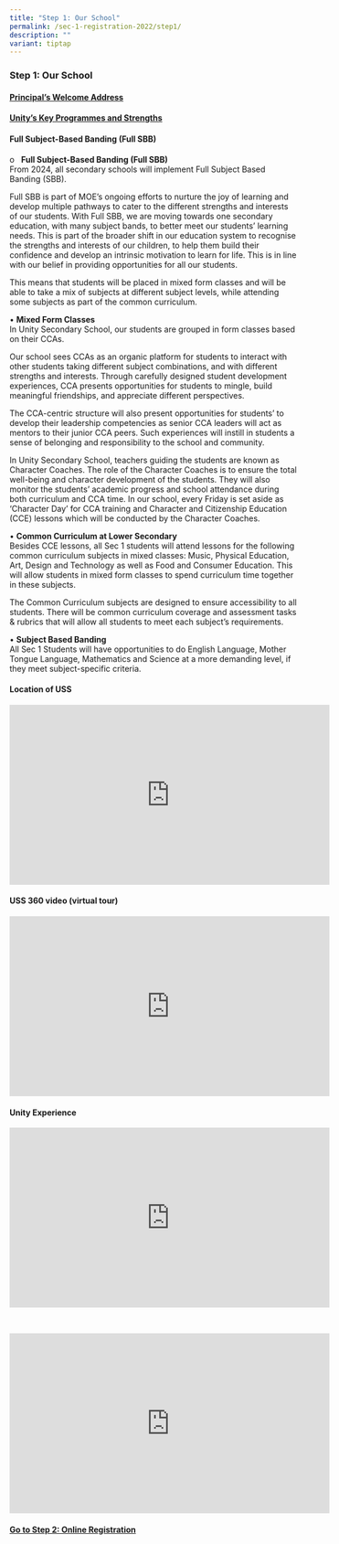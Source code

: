 ```yaml
---
title: "Step 1: Our School"
permalink: /sec-1-registration-2022/step1/
description: ""
variant: tiptap
---
```

<h3>Step 1: Our School&nbsp;</h3>
<h4><a href="/files/Principal_s_Letter_to_Welcome_Our_Secondary_One_Students_and_Parents__2025_.pdf" rel="noopener nofollow" target="_blank">Principal’s Welcome Address</a></h4>
<h4><a href="https://sites.google.com/moe.edu.sg/unityopenhouse?usp=sharing" rel="noopener nofollow" target="_blank">Unity’s Key Programmes and Strengths</a></h4>
<h4>Full Subject-Based Banding (Full SBB)</h4>
<p>o&nbsp;&nbsp; <strong>Full Subject-Based Banding (Full SBB)</strong>
<br>From 2024, all secondary schools will implement Full Subject Based Banding
(SBB).</p>
<p>Full SBB is part of MOE’s ongoing efforts to nurture the joy of learning
and develop multiple pathways to cater to the different strengths and interests
of our students. With Full SBB, we are moving towards one secondary education,
with many subject bands, to better meet our students’ learning needs. This
is part of the broader shift in our education system to recognise the strengths
and interests of our children, to help them build their confidence and
develop an intrinsic motivation to learn for life. This is in line with
our belief in providing opportunities for all our students.</p>
<p>This means that students will be placed in mixed form classes and will
be able to take a mix of subjects at different subject levels, while attending
some subjects as part of the common curriculum.</p>
<p></p>
<p>• <strong>Mixed Form Classes</strong>
<br>In Unity Secondary School, our students are grouped in form classes based
on their CCAs.</p>
<p>Our school sees CCAs as an organic platform for students to interact with
other students taking different subject combinations, and with different
strengths and interests. Through carefully designed student development
experiences, CCA presents opportunities for students to mingle, build meaningful
friendships, and appreciate different perspectives.</p>
<p>The CCA-centric structure will also present opportunities for students’
to develop their leadership competencies as senior CCA leaders will act
as mentors to their junior CCA peers. Such experiences will instill in
students a sense of belonging and responsibility to the school and community.</p>
<p>In Unity Secondary School, teachers guiding the students are known as
Character Coaches. The role of the Character Coaches is to ensure the total
well-being and character development of the students. They will also monitor
the students’ academic progress and school attendance during both curriculum
and CCA time. In our school, every Friday is set aside as ‘Character Day’
for CCA training and Character and Citizenship Education (CCE) lessons
which will be conducted by the Character Coaches.</p>
<p>• <strong>Common Curriculum at Lower Secondary</strong>
<br>Besides CCE lessons, all Sec 1 students will attend lessons for the following
common curriculum subjects in mixed classes: Music, Physical Education,
Art, Design and Technology as well as Food and Consumer Education. This
will allow students in mixed form classes to spend curriculum time together
in these subjects.</p>
<p>The Common Curriculum subjects are designed to ensure accessibility to
all students. There will be common curriculum coverage and assessment tasks
&amp; rubrics that will allow all students to meet each subject’s requirements.</p>
<p>• <strong>Subject Based Banding</strong>
<br>All Sec 1 Students will have opportunities to do English Language, Mother
Tongue Language, Mathematics and Science at a more demanding level, if
they meet subject-specific criteria.&nbsp;</p>
<h4>Location of USS</h4>
<div class="iframe-wrapper">
<iframe height="315" width="560" allowfullscreen="true" frameborder="0" src="https://www.youtube.com/embed/ZgQ-XXKjPVY?si=R8VlrrnkmY8J8ACa"></iframe>
</div>
<h4>USS 360 video (virtual tour)</h4>
<div class="iframe-wrapper">
<iframe height="315" width="560" allowfullscreen="true" frameborder="0" src="https://www.youtube.com/embed/Ydn2fKqMeao?si=noQ_BKa-EIUNV6ge"></iframe>
</div>
<h4>Unity Experience</h4>
<div class="iframe-wrapper">
<iframe height="315" width="560" allowfullscreen="true" frameborder="0" src="https://www.youtube.com/embed/lEoHvBndV24?si=hj_9U8GlRs2VGLEi"></iframe>
</div>
<p>
<br>
</p>
<div class="iframe-wrapper">
<iframe height="315" width="560" allowfullscreen="true" frameborder="0" src="https://www.youtube.com/embed/9JnJWjtZ8J0?si=puEYl4AUf9bNMExJ"></iframe>
</div>
<p></p>
<p></p>
<p></p>
<h4><a href="https://www.unitysec.moe.edu.sg/sec-1-registration-2022/step2/" rel="noopener nofollow" target="_blank">Go to Step 2: Online Registration</a><br><br><br></h4>
<p></p>
<p></p>